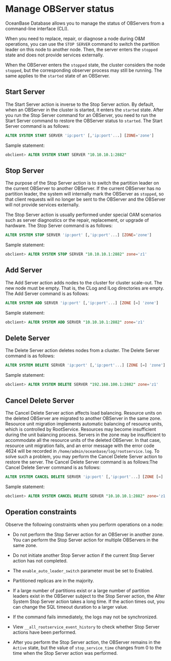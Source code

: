 Manage OBServer status 
===========================================

OceanBase Database allows you to manage the status of OBServers from a command-line interface (CLI).

When you need to replace, repair, or diagnose a node during O\&M operations, you can use the `STOP SERVER` command to switch the partition leader on this node to another node. Then, the server enters the `stopped` state and does not provide services externally. 

When the OBServer enters the `stopped` state, the cluster considers the node `stopped`, but the corresponding observer process may still be running. The same applies to the `started` state of an OBServer. 



**Start Server** 
-------------------------------------

The Start Server action is inverse to the Stop Server action. By default, when an OBServer in the cluster is started, it enters the `started` state. After you run the Stop Server command for an OBServer, you need to run the Start Server command to restore the OBServer status to `started`. The Start Server command is as follows:

```sql
ALTER SYSTEM START SERVER 'ip:port' [,'ip:port'...] [ZONE='zone']
```



Sample statement:

```sql
obclient> ALTER SYSTEM START SERVER "10.10.10.1:2882"
```



**Stop Server** 
------------------------------------

The purpose of the Stop Server action is to switch the partition leader on the current OBServer to another OBServer. If the current OBServer has no partition leader, the system will internally mark the OBServer as `stopped`, so that client requests will no longer be sent to the OBServer and the OBServer will not provide services externally. 

The Stop Server action is usually performed under special OAM scenarios such as server diagnostics or the repair, replacement, or upgrade of hardware. The Stop Server command is as follows:

```sql
ALTER SYSTEM STOP SERVER 'ip:port' [,'ip:port'...] [ZONE='zone']
```



Sample statement:

```sql
obclient> ALTER SYSTEM STOP SERVER "10.10.10.1:2882" zone='z1'
```



**Add Server** 
-----------------------------------

The Add Server action adds nodes to the cluster for cluster scale-out. The new node must be empty. That is, the CLog and ILog directories are empty. The Add Server command is as follows:

```sql
ALTER SYSTEM ADD SERVER 'ip:port' [,'ip:port'...] [ZONE [=] 'zone']
```



Sample statement:

```sql
obclient> ALTER SYSTEM ADD SERVER "10.10.10.1:2882" zone='z1'
```



**Delete Server** 
--------------------------------------

The Delete Server action deletes nodes from a cluster. The Delete Server command is as follows:

```sql
ALTER SYSTEM DELETE SERVER 'ip:port' [,'ip:port'...] [ZONE [=] 'zone']
```



Sample statement:

```sql
obclient> ALTER SYSTEM DELETE SERVER "192.168.100.1:2882" zone='z1'
```



**Cancel Delete Server** 
---------------------------------------------

The Cancel Delete Server action affects load balancing. Resource units on the deleted OBServer are migrated to another OBServer in the same zone. Resource unit migration implements automatic balancing of resource units, which is controlled by RootService. Resources may become insufficient during the unit balancing process. Servers in the zone may be insufficient to accommodate all the resource units of the deleted OBServer. In that case, resource unit migration fails, and an error message with the error code 4624 will be recorded in `/home/admin/oceanbase/log/rootservice.log`. To solve such a problem, you may perform the Cancel Delete Server action to restore the server. The Cancel Delete Server command is as follows:The Cancel Delete Server command is as follows:

```sql
ALTER SYSTEM CANCEL DELETE SERVER 'ip:port' [,'ip:port'...] [ZONE [=] 'zone']
```



Sample statement:

```sql
obclient> ALTER SYSTEM CANCEL DELETE SERVER "10.10.10.1:2882" zone='z1'
```



Operation constraints 
------------------------------------------

Observe the following constraints when you perform operations on a node:

* Do not perform the Stop Server action for an OBServer in another zone. You can perform the Stop Server action for multiple OBServers in the same zone.

  

* Do not initiate another Stop Server action if the current Stop Server action has not completed.

  

* The `enable_auto_leader_switch` parameter must be set to Enabled.

* Partitioned replicas are in the majority.

  

* If a large number of partitions exist or a large number of partition leaders exist in the OBServer subject to the Stop Server action, the Alter System Stop Server action takes a long time. If the action times out, you can change the SQL timeout duration to a larger value.

  

* If the command fails immediately, the logs may not be synchronized.

  

* View `__all_rootservice_event_history` to check whether Stop Server actions have been performed.

  

* After you perform the Stop Server action, the OBServer remains in the `Active` state, but the value of `stop_service_time` changes from 0 to the time when the Stop Server action was performed.

  




